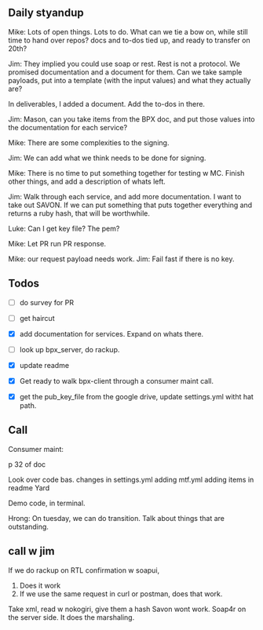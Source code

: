 ## Daily styandup

Mike: Lots of open things. Lots to do. What can we tie a bow on, while still time to hand over repos? docs and to-dos tied up, and ready to transfer on 20th?

Jim: They implied you could use soap or rest. Rest is not a protocol. We promised documentation and a document for them. Can we take sample payloads, put into a template (with the input values) and what they actually are?

In deliverables, I added a document. Add the to-dos in there.

Jim: Mason, can you take items from the BPX doc, and put those values into the documentation for each service?

Mike: There are some complexities to the signing.

Jim: We can add what we think needs to be done for signing.

Mike: There is no time to put something together for testing w MC. Finish other things, and add a description of whats left.

Jim: Walk through each service, and add more documentation. I want to take out SAVON. If we can put something that puts together everything and returns a ruby hash, that will be worthwhile.

Luke: Can I get key file? The pem?

Mike: Let PR run PR response.

Mike: our request payload needs work.
Jim: Fail fast if there is no key.

## Todos
- [ ] do survey for PR
- [ ] get haircut
- [x] add documentation for services. Expand on whats there.
- [ ] look up bpx_server, do rackup.
- [x] update readme
- [x] Get ready to walk bpx-client through a consumer maint call.
- [x] get the pub_key_file from the google drive, update settings.yml witht hat path.



## Call

Consumer maint:

p 32 of doc

Look over code bas.
    changes in settings.yml
    adding mtf.yml
    adding items in readme
Yard

Demo code, in terminal.


Hrong: On tuesday, we can do transition. Talk about things that are outstanding.


## call w jim
If we do rackup on RTL confirmation w soapui,

1. Does it work
2. If we use the same request in curl or postman, does that work.

Take xml, read w nokogiri, give them a hash
Savon wont work. Soap4r on the server side. It does the marshaling.

